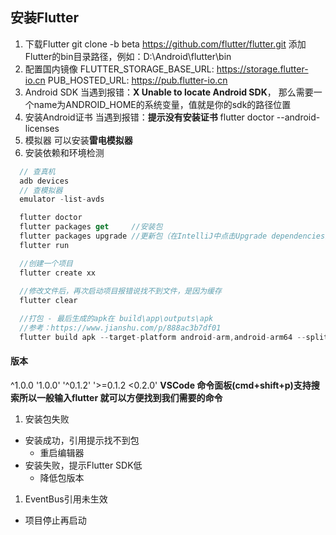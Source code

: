 ## 安装Flutter
1. 下载Flutter
  git clone -b beta https://github.com/flutter/flutter.git
  添加Flutter的bin目录路径，例如：D:\Android\flutter\bin
1. 配置国内镜像
  FLUTTER_STORAGE_BASE_URL: https://storage.flutter-io.cn
  PUB_HOSTED_URL: https://pub.flutter-io.cn
1. Android SDK
  当遇到报错：**X Unable to locate Android SDK**，
  那么需要一个name为ANDROID_HOME的系统变量，值就是你的sdk的路径位置
1. 安装Android证书
  当遇到报错：**提示没有安装证书**
  flutter doctor --android-licenses
1. 模拟器 可以安装**雷电模拟器**
1. 安装依赖和环境检测
```js
  // 查真机
  adb devices
  // 查模拟器
  emulator -list-avds

  flutter doctor
  flutter packages get     //安装包
  flutter packages upgrade //更新包（在IntelliJ中点击Upgrade dependencies）
  flutter run

  //创建一个项目
  flutter create xx
  
  //修改文件后，再次启动项目报错说找不到文件，是因为缓存
  flutter clear

  //打包 - 最后生成的apk在 build\app\outputs\apk
  //参考：https://www.jianshu.com/p/888ac3b7df01
  flutter build apk --target-platform android-arm,android-arm64 --split-per-abi
```
#### 版本
^1.0.0
'1.0.0'
'^0.1.2'
'>=0.1.2 <0.2.0'
**VSCode 命令面板(cmd+shift+p)支持搜索所以一般输入flutter 就可以方便找到我们需要的命令**

1. 安装包失败
  * 安装成功，引用提示找不到包
    * 重启编辑器
  * 安装失败，提示Flutter SDK低
    * 降低包版本
1. EventBus引用未生效
  * 项目停止再启动